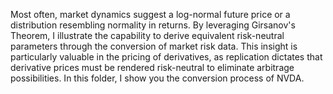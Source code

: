 Most often, market dynamics suggest a log-normal future price or a distribution resembling normality in returns. By leveraging Girsanov's Theorem, I illustrate the capability to derive equivalent risk-neutral parameters through the conversion of market risk data. This insight is particularly valuable in the pricing of derivatives, as replication dictates that derivative prices must be rendered risk-neutral to eliminate arbitrage possibilities. In this folder, I show you the conversion process of NVDA.

